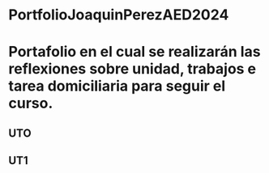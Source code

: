 # PortfolioJoaquinPerezAED2024

# Portafolio en el cual se realizarán las reflexiones sobre unidad, trabajos e tarea domiciliaria para seguir el curso.

## UTO

## UT1
